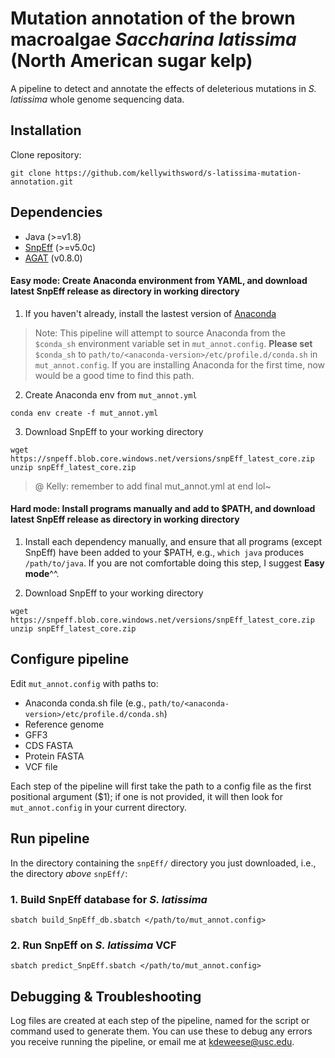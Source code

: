 # Mutation annotation of the brown macroalgae *Saccharina latissima* (North American sugar kelp)
A pipeline to detect and annotate the effects of deleterious mutations in *S. latissima* whole genome sequencing data.

## Installation
Clone repository:
```
git clone https://github.com/kellywithsword/s-latissima-mutation-annotation.git
```

## Dependencies
* Java (>=v1.8)
* [SnpEff](https://pcingola.github.io/SnpEff/) (>=v5.0c)
* [AGAT](https://github.com/NBISweden/AGAT) (v0.8.0)

#### Easy mode: Create Anaconda environment from YAML, and download latest SnpEff release as directory in working directory
1. If you haven't already, install the lastest version of [Anaconda](https://www.anaconda.com/)
> Note: This pipeline will attempt to source Anaconda from the `$conda_sh` environment variable set in `mut_annot.config`. **Please set** `$conda_sh` to `path/to/<anaconda-version>/etc/profile.d/conda.sh` in `mut_annot.config`. If you are installing Anaconda for the first time, now would be a good time to find this path.
2. Create Anaconda env from `mut_annot.yml`
```
conda env create -f mut_annot.yml
```
3. Download SnpEff to your working directory
```
wget https://snpeff.blob.core.windows.net/versions/snpEff_latest_core.zip
unzip snpEff_latest_core.zip
```

> @ Kelly: remember to add final mut\_annot.yml at end lol~

#### Hard mode: Install programs manually and add to $PATH, and download latest SnpEff release as directory in working directory
1. Install each dependency manually, and ensure that all programs (except SnpEff) have been added to your $PATH, e.g., `which java` produces `/path/to/java`. If you are not comfortable doing this step, I suggest **Easy mode**^^.

2. Download SnpEff to your working directory
```
wget https://snpeff.blob.core.windows.net/versions/snpEff_latest_core.zip
unzip snpEff_latest_core.zip
```

## Configure pipeline
Edit `mut_annot.config` with paths to:
* Anaconda conda.sh file (e.g., `path/to/<anaconda-version>/etc/profile.d/conda.sh`)
* Reference genome
* GFF3
* CDS FASTA
* Protein FASTA
* VCF file

Each step of the pipeline will first take the path to a config file as the first positional argument ($1); if one is not provided, it will then look for `mut_annot.config` in your current directory. 

## Run pipeline
In the directory containing the `snpEff/` directory you just downloaded, i.e., the directory *above* `snpEff/`:
### 1. Build SnpEff database for *S. latissima*
```
sbatch build_SnpEff_db.sbatch </path/to/mut_annot.config>
```

### 2. Run SnpEff on *S. latissima* VCF
```
sbatch predict_SnpEff.sbatch </path/to/mut_annot.config>
```

## Debugging & Troubleshooting
Log files are created at each step of the pipeline, named for the script or command used to generate them. You can use these to debug any errors you receive running the pipeline, or email me at kdeweese@usc.edu.

